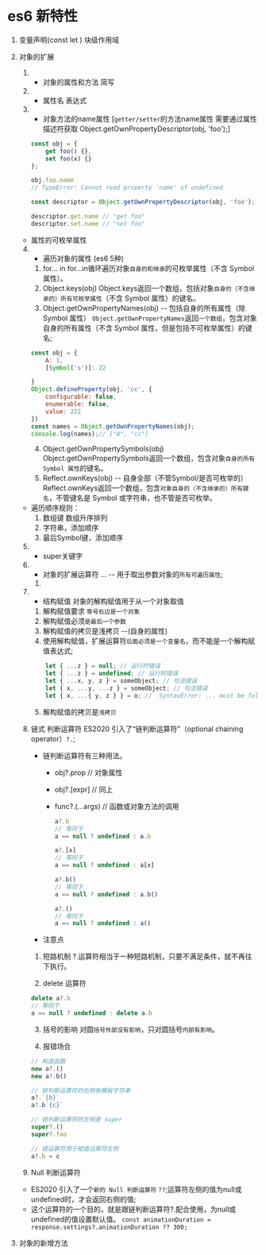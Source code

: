 # es6 新特性
1. 变量声明(const let ) 块级作用域
2. 对象的扩展
    1. * 对象的属性和方法 简写
    2. * 属性名 表达式
    3. * 对象方法的name属性 [`getter/setter`的方法name属性 需要通过属性描述符获取  Object.getOwnPropertyDescriptor(obj, 'foo');]
        ```js
        const obj = {
            get foo() {},
            set foo(x) {}
        };

        obj.foo.name
        // TypeError: Cannot read property 'name' of undefined

        const descriptor = Object.getOwnPropertyDescriptor(obj, 'foo');

        descriptor.get.name // "get foo"
        descriptor.set.name // "set foo"
        ```
    * 属性的可枚举属性
    4. * 遍历对象的属性 (es6 5种)
        1. for... in 
            for...in循环遍历对象`自身的和继承`的可枚举属性（不含 Symbol 属性）。
        2. Object.keys(obj)
            Object.keys返回一个数组，包括对象`自身的（不含继承的）所有可枚举属性`（不含 Symbol 属性）的键名。
        3. Object.getOwnPropertyNames(obj)  -- 包括自身的所有属性（除  Symbol 属性）
        `Object.getOwnPropertyNames`返回`一个数组`，包含对象自身的所有属性（不含 Symbol 属性，但是包括不可枚举属性）的键名;
        ```js
        const obj = {
            A: 1,
            [Symbol('s')]: 22

        }
        Object.defineProperty(obj, 'cc', {
            configurable: false,
            enumerable: false,
            value: 222
        })
        const names = Object.getOwnPropertyNames(obj);
        console.log(names);// ["A", "cc"]
        ```
        4. Object.getOwnPropertySymbols(obj)
            Object.getOwnPropertySymbols返回一个数组，包含对象`自身的所有 Symbol 属性`的键名。
        5. Reflect.ownKeys(obj) -- 自身全部（不管Symbol/是否可枚举的）
        Reflect.ownKeys返回一个数组，包含`对象自身的（不含继承的）所有键名`，不管键名是 Symbol 或字符串，也不管是否可枚举。
    * 遍历顺序规则：
        1. 数组键 数组升序排列
        2. 字符串，添加顺序
        3. 最后Symbol键，添加顺序
    5. * super关键字
    6. * 对象的扩展运算符 ... -- 用于取出参数对象的`所有可遍历属性`;
        1. 
    7. * 结构赋值
        对象的解构赋值用于从一个对象取值
        1. 解构赋值要求 `等号右边是一个对象`
        2. 解构赋值必须`是最后一个参数`
        3. 解构赋值的拷贝是浅拷贝 --(自身的属性)
        4. 使用解构赋值，扩展运算符`后面必须是一个变量名`，而不能是一个解构赋值表达式;
        ```js
            let { ...z } = null; // 运行时错误
            let { ...z } = undefined; // 运行时错误
            let { ...x, y, z } = someObject; // 句法错误
            let { x, ...y, ...z } = someObject; // 句法错误
            let { x, ...{ y, z } } = o; //  SyntaxError: ... must be followed by an identifier in declaration contexts
        ```   
        5. 解构赋值的拷贝是`浅拷贝`
    8. 链式 判断运算符
        ES2020 引入了“链判断运算符”（optional chaining operator）`?.`;
        * 链判断运算符有三种用法。
            * obj?.prop // 对象属性
            * obj?.[expr] // 同上
            * func?.(...args) // 函数或对象方法的调用

                ```js
                a?.b
                // 等同于
                a == null ? undefined : a.b

                a?.[x]
                // 等同于
                a == null ? undefined : a[x]

                a?.b()
                // 等同于
                a == null ? undefined : a.b()

                a?.()
                // 等同于
                a == null ? undefined : a()
                ```
        * 注意点
        1. 短路机制
        ?.运算符相当于一种短路机制，只要不满足条件，就不再往下执行。
        
        2. delete 运算符
        ```js
        delete a?.b
        // 等同于
        a == null ? undefined : delete a.b
        ```
        3. 括号的影响 
        对圆`括号外部没有影响`，只对圆括号`内部有影响`。

        4. 报错场合
        ```js
        // 构造函数
        new a?.()
        new a?.b()

        // 链判断运算符的右侧有模板字符串
        a?.`{b}`
        a?.b`{c}`

        // 链判断运算符的左侧是 super
        super?.()
        super?.foo

        // 链运算符用于赋值运算符左侧
        a?.b = c
        ```

    9. Null 判断运算符
    * ES2020 引入了一个`新的 Null 判断运算符` `??`;运算符左侧的值为null或undefined时，才会返回右侧的值;
    * 这个运算符的一个目的，就是跟链判断运算符?.配合使用，为null或undefined的值设置默认值。
    `const animationDuration = response.settings?.animationDuration ?? 300;`

3. 对象的新增方法

